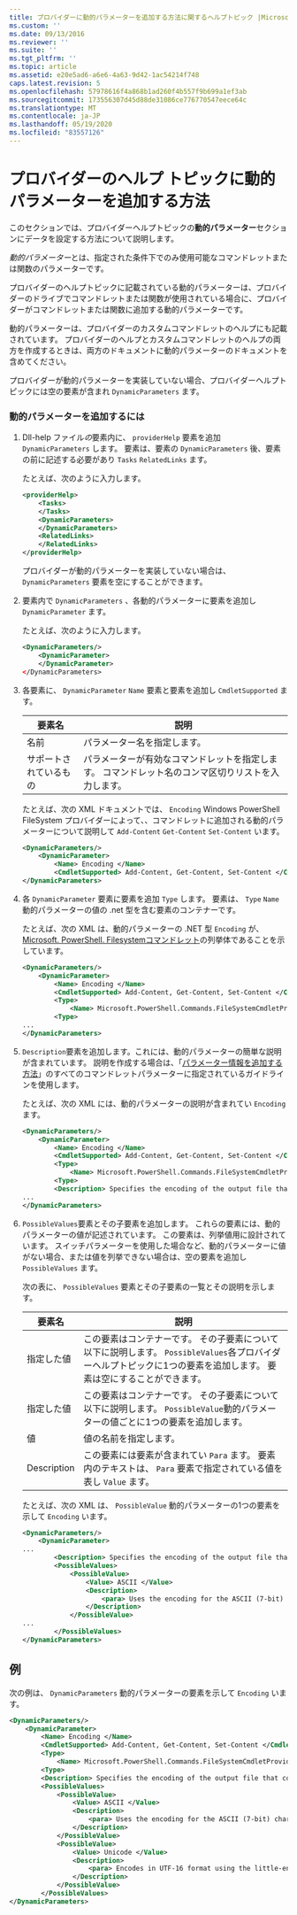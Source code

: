 ```yaml
---
title: プロバイダーに動的パラメーターを追加する方法に関するヘルプトピック |Microsoft Docs
ms.custom: ''
ms.date: 09/13/2016
ms.reviewer: ''
ms.suite: ''
ms.tgt_pltfrm: ''
ms.topic: article
ms.assetid: e20e5ad6-a6e6-4a63-9d42-1ac54214f748
caps.latest.revision: 5
ms.openlocfilehash: 57978616f4a868b1ad260f4b557f9b699a1ef3ab
ms.sourcegitcommit: 173556307d45d88de31086ce776770547eece64c
ms.translationtype: MT
ms.contentlocale: ja-JP
ms.lasthandoff: 05/19/2020
ms.locfileid: "83557126"
---
```

# <a name="how-to-add-dynamic-parameters-to-a-provider-help-topic"></a>プロバイダーのヘルプ トピックに動的パラメーターを追加する方法

このセクションでは、プロバイダーヘルプトピックの**動的パラメーター**セクションにデータを設定する方法について説明します。

*動的パラメーター*とは、指定された条件下でのみ使用可能なコマンドレットまたは関数のパラメーターです。

プロバイダーのヘルプトピックに記載されている動的パラメーターは、プロバイダーのドライブでコマンドレットまたは関数が使用されている場合に、プロバイダーがコマンドレットまたは関数に追加する動的パラメーターです。

動的パラメーターは、プロバイダーのカスタムコマンドレットのヘルプにも記載されています。 プロバイダーのヘルプとカスタムコマンドレットのヘルプの両方を作成するときは、両方のドキュメントに動的パラメーターのドキュメントを含めてください。

プロバイダーが動的パラメーターを実装していない場合、プロバイダーヘルプトピックには空の要素が含まれ `DynamicParameters` ます。

### <a name="to-add-dynamic-parameters"></a>動的パラメーターを追加するには

1. Dll-help ファイル*の*要素内に、 `providerHelp` 要素を追加 `DynamicParameters` します。 要素は、要素の `DynamicParameters` 後、要素の前に記述する必要があり `Tasks` `RelatedLinks` ます。

   たとえば、次のように入力します。

    ```xml
    <providerHelp>
        <Tasks>
        </Tasks>
        <DynamicParameters>
        </DynamicParameters>
        <RelatedLinks>
        </RelatedLinks>
    </providerHelp>
    ```

   プロバイダーが動的パラメーターを実装していない場合は、 `DynamicParameters` 要素を空にすることができます。

2. 要素内で `DynamicParameters` 、各動的パラメーターに要素を追加し `DynamicParameter` ます。

   たとえば、次のように入力します。

    ```xml
    <DynamicParameters/>
        <DynamicParameter>
        </DynamicParameter>
    </DynamicParameters>
    ```

3. 各要素に、 `DynamicParameter` `Name` 要素と要素を追加し `CmdletSupported` ます。

   |要素名|説明|
   |------------------|-----------------|
   |名前|パラメーター名を指定します。|
   |サポートされているもの|パラメーターが有効なコマンドレットを指定します。 コマンドレット名のコンマ区切りリストを入力します。|

   たとえば、次の XML ドキュメントでは、 `Encoding` Windows PowerShell FileSystem プロバイダーによって、、コマンドレットに追加される動的パラメーターについて説明して `Add-Content` `Get-Content` `Set-Content` います。

    ```xml
    <DynamicParameters/>
        <DynamicParameter>
            <Name> Encoding </Name>
            <CmdletSupported> Add-Content, Get-Content, Set-Content </CmdletSupported>
    </DynamicParameters>

    ```

4. 各 `DynamicParameter` 要素に要素を追加 `Type` します。 要素は、 `Type` `Name` 動的パラメーターの値の .net 型を含む要素のコンテナーです。

   たとえば、次の XML は、動的パラメーターの .NET 型 `Encoding` が、 [Microsoft. PowerShell. Filesystemコマンドレット](/dotnet/api/microsoft.powershell.commands.filesystemcmdletproviderencoding)の列挙体であることを示しています。

    ```xml
    <DynamicParameters/>
        <DynamicParameter>
            <Name> Encoding </Name>
            <CmdletSupported> Add-Content, Get-Content, Set-Content </CmdletSupported>
            <Type>
                <Name> Microsoft.PowerShell.Commands.FileSystemCmdletProviderEncoding </Name>
            <Type>
    ...
    </DynamicParameters>
    ```

5. `Description`要素を追加します。これには、動的パラメーターの簡単な説明が含まれています。 説明を作成する場合は、「[パラメーター情報を追加する方法](./how-to-add-parameter-information.md)」のすべてのコマンドレットパラメーターに指定されているガイドラインを使用します。

   たとえば、次の XML には、動的パラメーターの説明が含まれてい `Encoding` ます。

    ```xml
    <DynamicParameters/>
        <DynamicParameter>
            <Name> Encoding </Name>
            <CmdletSupported> Add-Content, Get-Content, Set-Content </CmdletSupported>
            <Type>
                <Name> Microsoft.PowerShell.Commands.FileSystemCmdletProviderEncoding </Name>
            <Type>
            <Description> Specifies the encoding of the output file that contains the content. </Description>
    ...
    </DynamicParameters>
    ```

6. `PossibleValues`要素とその子要素を追加します。 これらの要素には、動的パラメーターの値が記述されています。 この要素は、列挙値用に設計されています。 スイッチパラメーターを使用した場合など、動的パラメーターに値がない場合、または値を列挙できない場合は、空の要素を追加し `PossibleValues` ます。

   次の表に、 `PossibleValues` 要素とその子要素の一覧とその説明を示します。

   |要素名|説明|
   |------------------|-----------------|
   |指定した値|この要素はコンテナーです。 その子要素について以下に説明します。 `PossibleValues`各プロバイダーヘルプトピックに1つの要素を追加します。 要素は空にすることができます。|
   |指定した値|この要素はコンテナーです。 その子要素について以下に説明します。 `PossibleValue`動的パラメーターの値ごとに1つの要素を追加します。|
   |値|値の名前を指定します。|
   |Description|この要素には要素が含まれてい `Para` ます。 要素内のテキストは、 `Para` 要素で指定されている値を表し `Value` ます。|

   たとえば、次の XML は、 `PossibleValue` 動的パラメーターの1つの要素を示して `Encoding` います。

    ```xml
    <DynamicParameters/>
        <DynamicParameter>
    ...
            <Description> Specifies the encoding of the output file that contains the content. </Description>
            <PossibleValues>
                <PossibleValue>
                    <Value> ASCII </Value>
                    <Description>
                        <para> Uses the encoding for the ASCII (7-bit) character set. </para>
                    </Description>
                </PossibleValue>
    ...
            </PossibleValues>
    </DynamicParameters>
    ```

## <a name="example"></a>例

次の例は、 `DynamicParameters` 動的パラメーターの要素を示して `Encoding` います。

```xml
<DynamicParameters/>
    <DynamicParameter>
        <Name> Encoding </Name>
        <CmdletSupported> Add-Content, Get-Content, Set-Content </CmdletSupported>
        <Type>
            <Name> Microsoft.PowerShell.Commands.FileSystemCmdletProviderEncoding </Name>
        <Type>
        <Description> Specifies the encoding of the output file that contains the content. </Description>
        <PossibleValues>
            <PossibleValue>
                <Value> ASCII </Value>
                <Description>
                    <para> Uses the encoding for the ASCII (7-bit) character set. </para>
                </Description>
            </PossibleValue>
            <PossibleValue>
                <Value> Unicode </Value>
                <Description>
                    <para> Encodes in UTF-16 format using the little-endian byte order. </para>
                </Description>
            </PossibleValue>
        </PossibleValues>
</DynamicParameters>
```
